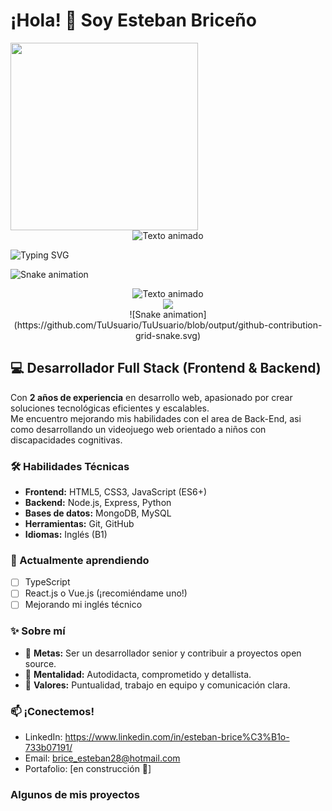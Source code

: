 # ¡Hola! 👋 Soy Esteban Briceño

<img src="https://tu-enlace-de-gif.gif" width="300">

<div align="center">
  <img src="https://readme-typing-svg.herokuapp.com?font=Fira+Code&pause=1000&color=58A6FF&width=435&lines=Desarrollador+Full+Stack;Node.js+%7C+Python+%7C+MongoDB" alt="Texto animado" />
</div>

![Typing SVG](https://readme-typing-svg.herokuapp.com?font=Fira+Code&pause=1000&color=58A6FF&width=435&lines=Hola,+soy+Esteban+Briceño;Desarrollador+Full+Stack)

![Snake animation](https://github.com/TuUsuario/TuUsuario/blob/output/github-contribution-grid-snake.svg)

<p align="center">
  <i class="fa-brands fa-js fa-bounce" style="color: #f7df1e;"></i>
  <i class="fa-brands fa-python fa-flip" style="color: #3776ab;"></i>
</p>

<div align="center">
  <img src="https://readme-typing-svg.herokuapp.com?font=Fira+Code&pause=1000&color=58A6FF&width=435&lines=¡Hola,+soy+Esteban+Briceño!;Desarrollador+Full+Stack" alt="Texto animado" />
  <br>
  <img src="https://github-readme-stats.vercel.app/api/top-langs/?username=TuUsuario&layout=compact&theme=radical" />
  <br>
  ![Snake animation](https://github.com/TuUsuario/TuUsuario/blob/output/github-contribution-grid-snake.svg)
</div>

## 💻 Desarrollador Full Stack (Frontend & Backend)
Con **2 años de experiencia** en desarrollo web, apasionado por crear soluciones tecnológicas eficientes y escalables.  
Me encuentro mejorando mis habilidades con el area de Back-End, asi como desarrollando un videojuego web orientado a 
niños con discapacidades cognitivas.

### 🛠️ Habilidades Técnicas  
- **Frontend:** HTML5, CSS3, JavaScript (ES6+)  
- **Backend:** Node.js, Express, Python  
- **Bases de datos:** MongoDB, MySQL  
- **Herramientas:** Git, GitHub  
- **Idiomas:** Inglés (B1)  

### 🌱 Actualmente aprendiendo  
- [ ] TypeScript  
- [ ] React.js o Vue.js (¡recomiéndame uno!)  
- [ ] Mejorando mi inglés técnico  

### ✨ Sobre mí  
- 🎯 **Metas:** Ser un desarrollador senior y contribuir a proyectos open source.  
- 🧠 **Mentalidad:** Autodidacta, comprometido y detallista.  
- 🤝 **Valores:** Puntualidad, trabajo en equipo y comunicación clara.  

### 📫 ¡Conectemos!  
- LinkedIn: https://www.linkedin.com/in/esteban-brice%C3%B1o-733b07191/  
- Email: brice_esteban28@hotmail.com  
- Portafolio: [en construcción 🚧]
  
### Algunos de mis proyectos
